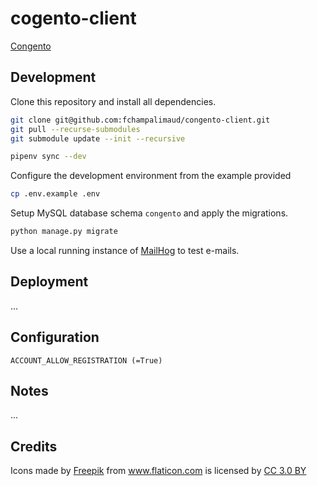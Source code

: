 # cogento-client

[Congento](https://congento.org/)


## Development

Clone this repository and install all dependencies.

```bash
git clone git@github.com:fchampalimaud/congento-client.git
git pull --recurse-submodules
git submodule update --init --recursive

pipenv sync --dev
```

Configure the development environment from the example provided

```bash
cp .env.example .env
```

Setup MySQL database schema `congento` and apply the migrations.

```bash
python manage.py migrate
```

Use a local running instance of [MailHog](https://github.com/mailhog/MailHog)
to test e-mails.


## Deployment

...


## Configuration

```
ACCOUNT_ALLOW_REGISTRATION (=True)
```


## Notes

...


## Credits

<div>Icons made by <a href="https://www.freepik.com/" title="Freepik">Freepik</a> from <a href="https://www.flaticon.com/"                 title="Flaticon">www.flaticon.com</a> is licensed by <a href="http://creativecommons.org/licenses/by/3.0/"                 title="Creative Commons BY 3.0" target="_blank">CC 3.0 BY</a></div>

